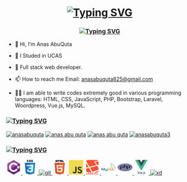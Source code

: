 <h1 align="center"><a href="https://github.com/AnasAbuQuta"><img
            src="https://readme-typing-svg.demolab.com?font=Fira+Code&weight=500&size=23&pause=1050&center=true&vCenter=true&multiline=true&repeat=false&width=435&lines=Anas+Abu+Quta"
            alt="Typing SVG" /></a></h1>
<h3 align="center"><a href="https://github.com/AnasAbuQuta"><img
            src="https://readme-typing-svg.demolab.com?font=Fira+Code&weight=500&size=23&pause=1500&center=true&vCenter=true&width=435&lines=Full+-+Stack+Web+Developer;Always+Learning+New+Things"
            alt="Typing SVG" /></a></h3>

- 👋 Hi, I’m Anas AbuQuta

- 👀 I Studed in UCAS

- 🌱 Full stack web developer.

- 📫 How to reach me Email: anasabuquta825@gmail.com

- 👨‍💻 I am able to write codes extremely good in various programming languages: HTML, CSS, JavaScript, PHP, Bootstrap,
Laravel, Woordpress, Vue.js, MySQL.


<!-- https://github.com/AnasAbuQuta -->

<h3 align="left"><a href="https://github.com/AnasAbuQuta"><img
            src="https://readme-typing-svg.demolab.com?font=Fira+Code&pause=1000&repeat=false&width=435&lines=Connect+with+me%3A"
            alt="Typing SVG" /></a></h3>
<p align="left">
    <a href="https://twitter.com/anasabuquta" target="blank"><img align="center"
            src="https://raw.githubusercontent.com/rahuldkjain/github-profile-readme-generator/master/src/images/icons/Social/twitter.svg"
            alt="anasabuquta" height="30" width="40" /></a>
    <a href="https://www.linkedin.com/in/anas-abu-quta-4a25b1241/" target="blank"><img align="center"
            src="https://raw.githubusercontent.com/rahuldkjain/github-profile-readme-generator/master/src/images/icons/Social/linked-in-alt.svg"
            alt="anas abu quta" height="30" width="40" /></a>
    <a href="https://www.facebook.com/anas.abuquta" target="blank"><img align="center"
            src="https://raw.githubusercontent.com/rahuldkjain/github-profile-readme-generator/master/src/images/icons/Social/facebook.svg"
            alt="anas abu quta" height="30" width="40" /></a>
    <a href="https://instagram.com/anasabuquta3" target="blank"><img align="center"
            src="https://raw.githubusercontent.com/rahuldkjain/github-profile-readme-generator/master/src/images/icons/Social/instagram.svg"
            alt="anasabuquta3" height="30" width="40" /></a>
</p>

<h3 align="left"><a href="https://github.com/AnasAbuQuta"><img src="https://readme-typing-svg.demolab.com?font=Fira+Code&pause=1000&repeat=false&width=435&lines=Languages+and+Tools%3A" alt="Typing SVG" /></a></h3>
<p align="left"> <a href="https://www.w3schools.com/cs/" target="_blank" rel="noreferrer"> <img
            src="https://raw.githubusercontent.com/devicons/devicon/master/icons/csharp/csharp-original.svg"
            alt="csharp" width="40" height="40" /> </a> <a href="https://www.w3schools.com/css/" target="_blank"
        rel="noreferrer"> <img
            src="https://raw.githubusercontent.com/devicons/devicon/master/icons/css3/css3-original-wordmark.svg"
            alt="css3" width="40" height="40" /> </a> <a href="https://git-scm.com/" target="_blank" rel="noreferrer">
        <img src="https://www.vectorlogo.zone/logos/git-scm/git-scm-icon.svg" alt="git" width="40" height="40" /> </a>
    <a href="https://www.w3.org/html/" target="_blank" rel="noreferrer"> <img
            src="https://raw.githubusercontent.com/devicons/devicon/master/icons/html5/html5-original-wordmark.svg"
            alt="html5" width="40" height="40" /> </a> <a href="https://developer.mozilla.org/en-US/docs/Web/JavaScript"
        target="_blank" rel="noreferrer"> <img
            src="https://raw.githubusercontent.com/devicons/devicon/master/icons/javascript/javascript-original.svg"
            alt="javascript" width="40" height="40" /> </a> <a href="https://laravel.com/" target="_blank"
        rel="noreferrer"> <img
            src="https://raw.githubusercontent.com/devicons/devicon/master/icons/laravel/laravel-plain-wordmark.svg"
            alt="laravel" width="40" height="40" /> </a> <a href="https://www.mysql.com/" target="_blank"
        rel="noreferrer"> <img
            src="https://raw.githubusercontent.com/devicons/devicon/master/icons/mysql/mysql-original-wordmark.svg"
            alt="mysql" width="40" height="40" /> </a> <a href="https://www.php.net" target="_blank" rel="noreferrer">
        <img src="https://raw.githubusercontent.com/devicons/devicon/master/icons/php/php-original.svg" alt="php"
            width="40" height="40" /> </a> <a href="https://vuejs.org/" target="_blank" rel="noreferrer"> <img
            src="https://raw.githubusercontent.com/devicons/devicon/master/icons/vuejs/vuejs-original-wordmark.svg"
            alt="vuejs" width="40" height="40" /> </a> <a href="https://www.adobe.com/products/xd.html" target="_blank"
        rel="noreferrer"> <img src="https://cdn.worldvectorlogo.com/logos/adobe-xd.svg" alt="xd" width="40"
            height="40" /> </a>
</p>
